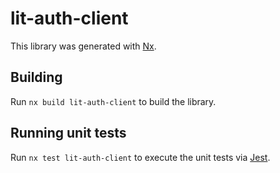 # lit-auth-client

This library was generated with [Nx](https://nx.dev).

## Building

Run `nx build lit-auth-client` to build the library.

## Running unit tests

Run `nx test lit-auth-client` to execute the unit tests via [Jest](https://jestjs.io).
